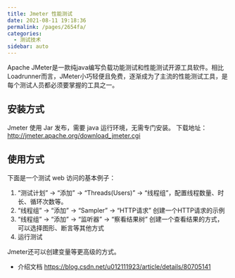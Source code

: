 ```yaml
---
title: Jmeter 性能测试
date: 2021-08-11 19:18:36
permalink: /pages/2654fa/
categories:
  - 测试技术
sidebar: auto
---
```


Apache JMeter是一款纯java编写负载功能测试和性能测试开源工具软件。相比Loadrunner而言，JMeter小巧轻便且免费，逐渐成为了主流的性能测试工具，是每个测试人员都必须要掌握的工具之一。

## 安装方式

Jmeter 使用 Jar 发布，需要 java 运行环境，无需专门安装。
下载地址：http://jmeter.apache.org/download_jmeter.cgi

## 使用方式

下面是一个测试 web 访问的基本例子：

1. “测试计划” -> “添加” -> “Threads(Users)” -> “线程组”，配置线程数量、时长、循环次数等。
2. “线程组” -> “添加” -> “Sampler” -> “HTTP请求”  创建一个HTTP请求的示例
3. “线程组” -> “添加” -> “监听器” -> “察看结果树” 创建一个查看结果的方式，可以选择图形、断言等其他方式
4. 运行测试

Jmeter还可以创建变量等更高级的方式。

- 介绍文档 https://blog.csdn.net/u012111923/article/details/80705141
